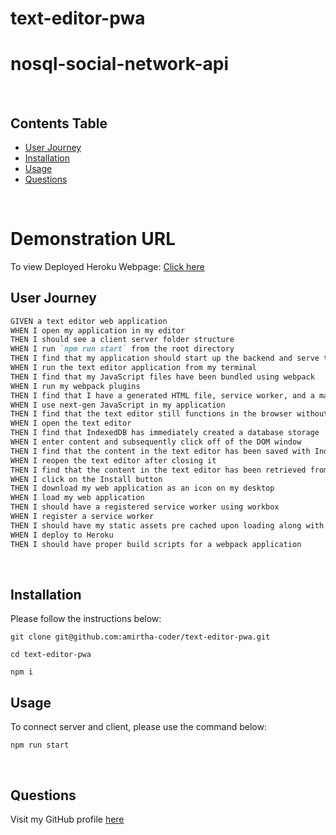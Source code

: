 # text-editor-pwa

# nosql-social-network-api<br>

<br>

## Contents Table

- [User Journey](#user-journey)
- [Installation](#installation)
- [Usage](#usage)
- [Questions](#questions)

<br>

# Demonstration URL

To view Deployed Heroku Webpage: [Click here](https://sheltered-journey-94284.herokuapp.com/)
<br>

## User Journey

```md
GIVEN a text editor web application
WHEN I open my application in my editor
THEN I should see a client server folder structure
WHEN I run `npm run start` from the root directory
THEN I find that my application should start up the backend and serve the client
WHEN I run the text editor application from my terminal
THEN I find that my JavaScript files have been bundled using webpack
WHEN I run my webpack plugins
THEN I find that I have a generated HTML file, service worker, and a manifest file
WHEN I use next-gen JavaScript in my application
THEN I find that the text editor still functions in the browser without errors
WHEN I open the text editor
THEN I find that IndexedDB has immediately created a database storage
WHEN I enter content and subsequently click off of the DOM window
THEN I find that the content in the text editor has been saved with IndexedDB
WHEN I reopen the text editor after closing it
THEN I find that the content in the text editor has been retrieved from our IndexedDB
WHEN I click on the Install button
THEN I download my web application as an icon on my desktop
WHEN I load my web application
THEN I should have a registered service worker using workbox
WHEN I register a service worker
THEN I should have my static assets pre cached upon loading along with subsequent pages and static assets
WHEN I deploy to Heroku
THEN I should have proper build scripts for a webpack application
```

<br>

## Installation

Please follow the instructions below:

```
git clone git@github.com:amirtha-coder/text-editor-pwa.git

cd text-editor-pwa

npm i
```

## Usage

To connect server and client, please use the command below:

```
npm run start
```

<br>

## Questions

Visit my GitHub profile [here](https://github.com/amirtha-coder)
